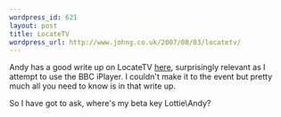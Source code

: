 ```yaml
--- 
wordpress_id: 621
layout: post
title: LocateTV
wordpress_url: http://www.johng.co.uk/2007/08/03/locatetv/
---
```

Andy has a good write up on LocateTV <a href="http://www.gambituk.com/2007/08/02/locatetv-a-revolution-in-online-tv-searching/">here</a>, surprisingly relevant as I attempt to use the BBC iPlayer. I couldn't make it to the event but pretty much all you need to know is in that write up.

So I have got to ask, where's my beta key Lottie\Andy?